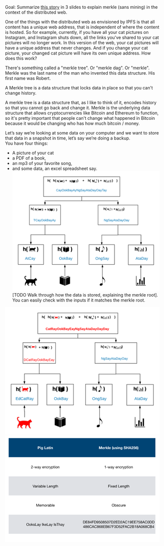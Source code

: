 Goal: Summarize [this story](dear-mimi.md) in 3 slides to explain merkle (sans mining) in the context of the distributed web.

One of the things with the distributed web as envisioned by IPFS is that all content has a unique web address, that is independent of where the content is hosted.  So for example, currently, if you have all your cat pictures on Instagram, and Instagram shuts down, all the links you've shared to your cat pictures will no longer work. In this version of the web, your cat pictures will have a unique address that never changes. And if you change your cat picture, your changed cat picture will have its own unique address.  How does this work? 

There's something called a "merkle tree".  Or "merkle dag". Or "merkle".  Merkle was the last name of the man who invented this data structure. His first name was Robert. 

A Merkle tree is a data structure that locks data in place so that you can't change history.

A merkle tree is a data structure that, as I like to think of it, encodes history so that you cannot go back and change it. 
Merkle is the underlying data structure that allows cryptocurrencies like Bitcoin and Ethereum to function, so it's pretty important that people can't change what happened in Bitcoin because it would be changing who has how much bitcoin / money.

Let’s say we’re looking at some data on your computer and we want to store that data in a snapshot in time, let’s say we’re doing a backup.  
You have four things:  
* A picture of your cat
* a PDF of a book, 
* an mp3 of your favorite song, 
* and some data, an excel spreadsheet say. 
![Merkle with cats](CatMerkle.png "Merkle with Cats")
[TODO Walk through how the data is stored, explaining the merkle root]. You can easily check with the inputs if it matches the merkle root.

![Changed Merkle with cats](CatMerkleChanged.png "Merkle with a changed cat")
![Pig Latin v. SHA256](SHA256vPigLatin.png "Pig Latin versus SHA256")



